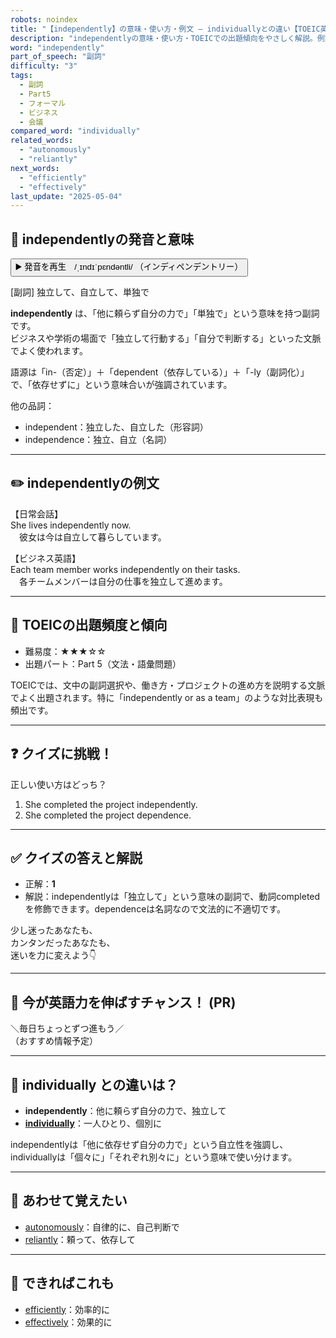 ```yaml
---
robots: noindex
title: "【independently】の意味・使い方・例文 ― individuallyとの違い【TOEIC英単語】"
description: "independentlyの意味・使い方・TOEICでの出題傾向をやさしく解説。例文・クイズ付きでindividuallyとの違いもわかりやすく学べます。"
word: "independently"
part_of_speech: "副詞"
difficulty: "3"
tags:
  - 副詞
  - Part5
  - フォーマル
  - ビジネス
  - 会議
compared_word: "individually"
related_words:
  - "autonomously"
  - "reliantly"
next_words:
  - "efficiently"
  - "effectively"
last_update: "2025-05-04"
---
```


## 🔰 independentlyの発音と意味

<button class="play-audio" onclick="playTTS('independently')">
  <span class="play-audio-main">
    ▶️ 発音を再生　/ˌɪndɪˈpɛndəntli/
  </span>
  <span class="play-audio-sub">
    （インディペンデントリー）
  </span>
</button>

[副詞] 独立して、自立して、単独で

**independently** は、「他に頼らず自分の力で」「単独で」という意味を持つ副詞です。  
ビジネスや学術の場面で「独立して行動する」「自分で判断する」といった文脈でよく使われます。

語源は「in-（否定）」＋「dependent（依存している）」＋「-ly（副詞化）」で、「依存せずに」という意味合いが強調されています。

他の品詞：  
- independent：独立した、自立した（形容詞）
- independence：独立、自立（名詞）

---

## ✏️ independentlyの例文

【日常会話】  
She lives independently now.  
　彼女は今は自立して暮らしています。

【ビジネス英語】  
Each team member works independently on their tasks.  
　各チームメンバーは自分の仕事を独立して進めます。

---

## 🎯 TOEICの出題頻度と傾向

- 難易度：★★★☆☆
- 出題パート：Part 5（文法・語彙問題）

TOEICでは、文中の副詞選択や、働き方・プロジェクトの進め方を説明する文脈でよく出題されます。特に「independently or as a team」のような対比表現も頻出です。

---

## ❓ クイズに挑戦！

正しい使い方はどっち？

1. She completed the project independently.  
2. She completed the project dependence.

---

## ✅ クイズの答えと解説

- 正解：**1**
- 解説：independentlyは「独立して」という意味の副詞で、動詞completedを修飾できます。dependenceは名詞なので文法的に不適切です。

少し迷ったあなたも、  
カンタンだったあなたも、  
迷いを力に変えよう👇️

---

## 🚀 今が英語力を伸ばすチャンス！ (PR)

<div class="info-center">
＼毎日ちょっとずつ進もう／<br>  
（おすすめ情報予定）
</div>

---

## 🤔  individually との違いは？

- **independently**：他に頼らず自分の力で、独立して
- **[individually](/word/individually)**：一人ひとり、個別に

independentlyは「他に依存せず自分の力で」という自立性を強調し、individuallyは「個々に」「それぞれ別々に」という意味で使い分けます。

---

## 🧩 あわせて覚えたい

- [autonomously](/word/autonomously)：自律的に、自己判断で
- [reliantly](/word/reliantly)：頼って、依存して

---

## 📖 できればこれも

- [efficiently](/word/efficiently)：効率的に
- [effectively](/word/effectively)：効果的に

<!-- cvid: aid03_bid11 -->
